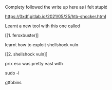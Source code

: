 Complety followed the write up here as i felt stupid


https://0xdf.gitlab.io/2021/05/25/htb-shocker.html



Learnt a new tool with this one called 

[[1. feroxbuster]]



learnt how to exploit shellshock vuln

[[2. shellshock vuln]]


prix esc was pretty east with 


sudo -l

gtfobins




